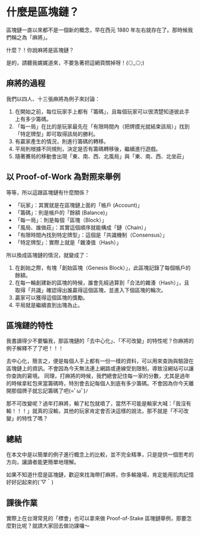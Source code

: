 # 什麼是區塊鏈？

區塊鏈一直以來都不是一個新的概念，早在西元 1880 年左右就存在了。那時候我們稱之為「麻將」。

什麼？！你說麻將是區塊鏈？

是的，請聽我娓娓道來，不要急著把這網頁關掉呀！(◎_◎;)

## 麻將的過程

我們以四人、十三張麻將為例子來討論：

1. 在開始之前，每位玩家手上都有「籌碼」，且每個玩家可以很清楚知道彼此手上有多少籌碼。
2. 「每一局」在比的是玩家最先在「有限時間內（把牌摸光就結束該局）」找到「特定牌型」即可取得該局的勝利。
3. 有贏家產生的情況，則進行籌碼的轉移。
4. 平局則根據不同規則，決定是否有籌碼轉移後，繼續進行遊戲。
5. 隨著賽局的移動會出現「東、南、西、北風局」與「東、南、西、北坐莊」

## 以 Proof-of-Work 為對照來舉例

等等，所以這跟區塊鏈有什麼關係？

* 「玩家」：其實就是在區塊鏈上面的「帳戶 (Account)」
* 「籌碼」：則是帳戶的「餘額 (Balance)」
* 「每一局」：則是每個「區塊（Block）」
* 「風局、誰做莊」：其實這個順序就能構成「鏈（Chain）」
* 「有限時間內找到特定牌型」：這個是「共識機制（Consensus）」
* 「特定牌型」：實際上就是「雜湊值（Hash）」

所以換成區塊鏈的情況，就變成了：

1. 在創始之際，有塊「創始區塊（Genesis Block）」，此區塊記錄了每個帳戶的餘額。
2. 在每一輪創建新的區塊的時候，誰會先經過算到「合法的雜湊（Hash）」，且取得「共識」確認得出誰贏得這個區塊，並進入下個區塊的輪次。
3. 贏家可以獲得這個區塊的獎勵。
4. 平局就是繼續直到出塊為止。

## 區塊鏈的特性

我書讀得少不要騙我，那區塊鏈的「去中心化」、「不可改變」的特性呢？你麻將的例子解釋不了了吧！！！

去中心化，簡言之，便是每個人手上都有一份一樣的資料，可以用來查詢與驗證在區塊鏈上的資訊。不會因為今天無法連上網路或連線受到限制，導致沒網站可以讓你查詢的窘境。
同理，打麻將的時候，我們總會記住每一家的分數，尤其是過年的時候拿紅包來當籌碼時，特別會去記每個人到底有多少籌碼。不會因為你今天離開那個牌子就忘記籌碼了吧(=ﾟωﾟ)ﾉ

那不可改變呢？過年打麻將，輸了紅包就噴了，當然不可能是輸家大喊：「我沒有輸！！！」就真的沒輸，其他的玩家肯定會否決這樣的說法，那不就是「不可改變」的特性了嗎？

## 總結

在本文中是以簡單的例子進行概念上的比較，並不完全精準，只是提供一個思考的方向，讓讀者能更簡單地理解。

如果不知道什麼是區塊鏈，歡迎來找海帶打麻將，你多輸幾場，肯定能用肌肉記憶好好記起來的(´▽｀)

## 課後作業

實際上在台灣常見的「標會」也可以拿來做 Proof-of-Stake 區塊鏈舉例，那要怎麼對比呢？就請大家回去做功課囉～
